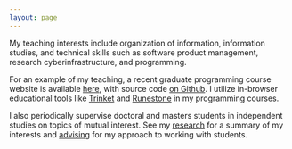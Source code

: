 ```yaml
---
layout: page
---
```


My teaching interests include organization of information, information studies, and technical skills such as software product management, research cyberinfrastructure, and programming.

For an example of my teaching, a recent graduate programming course website is available [here](https://inf380p.github.io), with source code [on Github](https://github.com/inf380p). I utilize in-browser educational tools like [Trinket](https://trinket.io) and [Runestone](https://runestone.academy) in my programming courses.

I also periodically supervise doctoral and masters students in independent studies on topics of mutual interest. See my [research](research) for a summary of my interests and [advising](advising) for my approach to working with students.